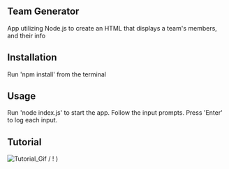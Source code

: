 ## Team Generator

App utilizing Node.js to create an HTML that displays a team's members, and their info

## Installation

Run 'npm install' from the terminal

## Usage

Run 'node index.js' to start the app.
Follow the input prompts. Press 'Enter' to log each input.

## Tutorial
![Tutorial_Gif](./Assets/tutorial.gif) / ! [](./Assets/tutorial.gif))